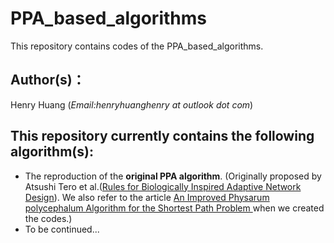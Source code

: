 # PPA_based_algorithms
This repository contains codes of the PPA_based_algorithms.
## Author(s)：
Henry Huang (*Email:henryhuanghenry at outlook dot com*)
## This repository currently contains the following algorithm(s):
* The reproduction of the **original PPA algorithm**. (Originally proposed by Atsushi Tero et al.([Rules for Biologically Inspired Adaptive Network Design](http://www.sciencemag.org/cgi/content/full/327/5964/439)). We also refer to the article [An Improved Physarum polycephalum Algorithm for the Shortest Path Problem
](http://dx.doi.org/10.1155/2014/487069) when we created the codes.)
* To be continued...
